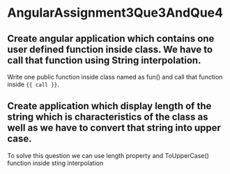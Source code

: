 # AngularAssignment3Que3AndQue4

## Create angular application which contains one user defined function inside class. We have to call that function using String interpolation.
    
Write one public function inside class named as fun() and call that function inside `{{ call }}`.

## Create application which display length of the string which is characteristics of the class as well as we have to convert that string into upper case.

To solve this question we can use length property and ToUpperCase() function inside sting
interpolation